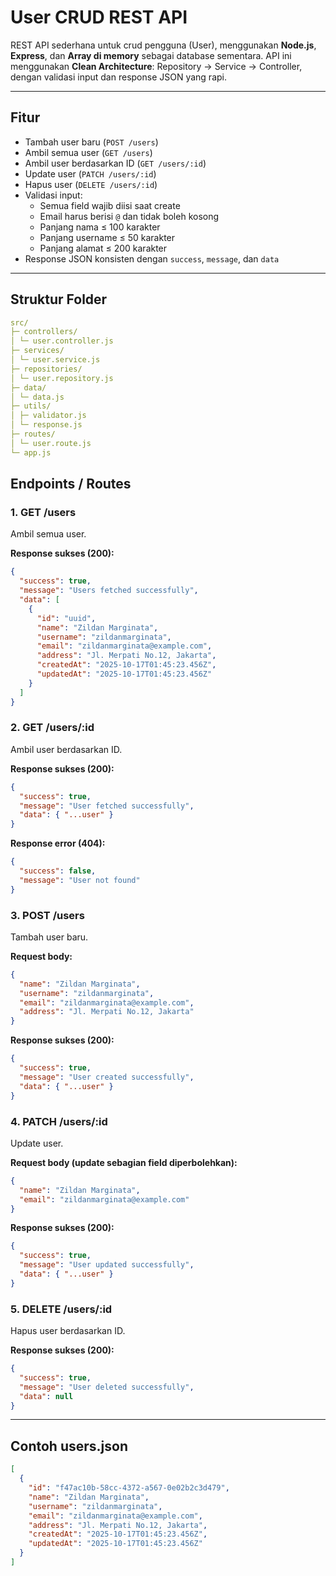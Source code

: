 # User CRUD REST API

REST API sederhana untuk crud pengguna (User), menggunakan **Node.js**, **Express**, dan **Array di memory** sebagai database sementara.
API ini menggunakan **Clean Architecture**: Repository → Service → Controller, dengan validasi input dan response JSON yang rapi.

---

## Fitur

- Tambah user baru (`POST /users`)
- Ambil semua user (`GET /users`)
- Ambil user berdasarkan ID (`GET /users/:id`)
- Update user (`PATCH /users/:id`)
- Hapus user (`DELETE /users/:id`)
- Validasi input:
  - Semua field wajib diisi saat create
  - Email harus berisi `@` dan tidak boleh kosong
  - Panjang nama ≤ 100 karakter
  - Panjang username ≤ 50 karakter
  - Panjang alamat ≤ 200 karakter
- Response JSON konsisten dengan `success`, `message`, dan `data`

---

## Struktur Folder

```yaml
src/
├─ controllers/
│ └─ user.controller.js
├─ services/
│ └─ user.service.js
├─ repositories/
│ └─ user.repository.js
├─ data/
│ └─ data.js
├─ utils/
│ ├─ validator.js
│ └─ response.js
├─ routes/
│ └─ user.route.js
└─ app.js
```

## Endpoints / Routes

### 1. GET /users

Ambil semua user.

**Response sukses (200):**

```json
{
  "success": true,
  "message": "Users fetched successfully",
  "data": [
    {
      "id": "uuid",
      "name": "Zildan Marginata",
      "username": "zildanmarginata",
      "email": "zildanmarginata@example.com",
      "address": "Jl. Merpati No.12, Jakarta",
      "createdAt": "2025-10-17T01:45:23.456Z",
      "updatedAt": "2025-10-17T01:45:23.456Z"
    }
  ]
}
```

### 2. GET /users/:id

Ambil user berdasarkan ID.

**Response sukses (200):**

```json
{
  "success": true,
  "message": "User fetched successfully",
  "data": { "...user" }
}
```

**Response error (404):**

```json
{
  "success": false,
  "message": "User not found"
}
```

### 3. POST /users

Tambah user baru.

**Request body:**

```json
{
  "name": "Zildan Marginata",
  "username": "zildanmarginata",
  "email": "zildanmarginata@example.com",
  "address": "Jl. Merpati No.12, Jakarta"
}
```

**Response sukses (200):**

```json
{
  "success": true,
  "message": "User created successfully",
  "data": { "...user" }
}
```

### 4. PATCH /users/:id

Update user.

**Request body (update sebagian field diperbolehkan):**

```json
{
  "name": "Zildan Marginata",
  "email": "zildanmarginata@example.com"
}
```

**Response sukses (200):**

```json
{
  "success": true,
  "message": "User updated successfully",
  "data": { "...user" }
}
```

### 5. DELETE /users/:id

Hapus user berdasarkan ID.

**Response sukses (200):**

```json
{
  "success": true,
  "message": "User deleted successfully",
  "data": null
}
```

---

## Contoh users.json

```json
[
  {
    "id": "f47ac10b-58cc-4372-a567-0e02b2c3d479",
    "name": "Zildan Marginata",
    "username": "zildanmarginata",
    "email": "zildanmarginata@example.com",
    "address": "Jl. Merpati No.12, Jakarta",
    "createdAt": "2025-10-17T01:45:23.456Z",
    "updatedAt": "2025-10-17T01:45:23.456Z"
  }
]
```
